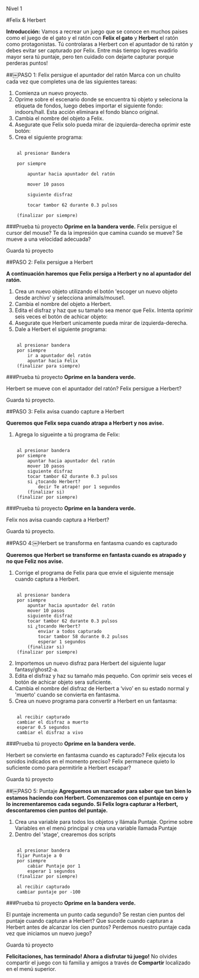 Nivel 1

#Felix & Herbert

__Introducción:__Vamos a recrear un juego que se conoce en muchos paises como el juego de el gato y el ratón con __Felix el gato__ y __Herbert__ el ratón como protagonistas. Tú controlaras a Herbert con el apuntador de tú ratón y debes evitar ser capturado por Felix.
Entre más tiempo logres evadirlo mayor sera tú puntaje, pero ten cuidado con dejarte capturar porque perderas puntos!
##￼PASO 1: Felix persigue el apuntador del ratón
Marca con un chulito cada vez que completes una de las siguientes tareas:
1. Comienza un nuevo proyecto.2. Oprime sobre el escenario donde se encuentra tú objeto y seleciona la etiqueta de fondos, luego debes importar el siguiente fondo: indoors/hall. Esta acción eliminara el fondo blanco original.3. Cambia el nombre del objeto a Felix.4. Asegurate que Felix solo pueda mirar de izquierda-derecha oprimir este botón:5. Crea el siguiente programa:

```scratch
	al presionar Bandera
	por siempre
		apuntar hacia apuntador del ratón
		mover 10 pasos
		siguiente disfraz
		tocar tambor 62 durante 0.3 pulsos
	(finalizar por siempre)
```		
###Prueba tú proyecto__Oprime en la bandera verde.__Felix persigue el cursor del mouse? Te da la impresión que camina cuando se mueve? Se mueve a una velocidad adecuada?
Guarda tú proyecto
##PASO 2: Felix persigue a Herbert
__A continuación haremos que Felix persiga a Herbert y no al apuntador del ratón.__
1. Crea un nuevo objeto utilizando el botón 'escoger un nuevo objeto desde archivo' y selecciona animals/mouse1.2. Cambia el nombre del objeto a Herbert.3. Edita el disfraz y haz que su tamaño sea menor que Felix. Intenta oprimir seis veces el botón de achicar objeto:4. Asegurate que Herbert unicamente pueda mirar de izquierda-derecha. 
5. Dale a Herbert el siguiente programa:


```scratch
	
	al presionar bandera
	por siempre
		ir a apuntador del ratón
		apuntar hacia Felix
	(finalizar para siempre)
```
###Prueba tú proyecto__Oprime en la bandera verde.__
Herbert se mueve con el apuntador del ratón? Felix persigue a Herbert?
Guarda tú proyecto.
##PASO 3: Felix avisa cuando capture a Herbert
__Queremos que Felix sepa cuando atrapa a Herbert y nos avise.__
1. Agrega lo sigueinte a tú programa de Felix:

```scratch
	
	al presionar bandera
	por siempre
		apuntar hacia apuntador del ratón
		mover 10 pasos
		siguiente disfraz
		tocar tambor 62 durante 0.3 pulsos
		si ¿tocando Herbert?
			decir Te atrapé! por 1 segundos
		(finalizar si)
	(finalizar por siempre)
```

###Prueba tú proyecto__Oprime en la bandera verde.__
Felix nos avisa cuando captura a Herbert?
Guarda tú proyecto.

##PASO 4:￼Herbert se transforma en fantasma cuando es capturado

__Queremos que Herbert se transforme en fantasta cuando es atrapado y no que Feliz nos avise.__

1. Corrige el programa de Felix para que envie el siguiente mensaje cuando captura a Herbert.

```scratch
	
	al presionar bandera
	por siempre
		apuntar hacia apuntador del ratón
		mover 10 pasos
		siguiente disfraz
		tocar tambor 62 durante 0.3 pulsos
		si ¿tocando Herbert?
			enviar a todos capturado
			tocar tambor 58 durante 0.2 pulsos
			esperar 1 segundos
		(finalizar si)
	(finalizar por siempre)
```2. Importemos un nuevo disfraz para Herbert del siguiente lugar fantasy/ghost2-a.3. Edita el disfraz y haz su tamaño más pequeño.Con oprimir seis veces el botón de achicar objeto sera suficiente.4. Cambia el nombre del disfraz de Herbert a ‘vivo’ en su estado normal y 'muerto' cuando se convierta en fantasma.5. Crea un nuevo programa para convertir a Herbert en un fantasma:
```scratch
	
	al recibir capturado
	cambiar el disfraz a muerto
	esperar 0.5 segundos
	cambiar el disfraz a vivo
```
	
###Prueba tú proyecto__Oprime en la bandera verde.__
Herbert se convierte en fantasma cuando es capturado?Felix ejecuta los sonidos indicados en el momento preciso?Felix permanece quieto lo suficiente como para permitirle a Herbert escapar?
Guarda tú proyecto
##￼PASO 5: Puntaje
__Agreguemos un marcador para saber que tan bien lo estamos haciendo con Herbert.
Comenzaremos con el puntaje en cero y lo incrementaremos cada segundo. Si Felix logra capturar a Herbert, descontaremos cien puntos del puntaje.__
1. Crea una variable para todos los objetos y llámala Puntaje. Oprime sobre Variables en el menú principal y crea una variable llamada Puntaje2. Dentro del 'stage', crearemos dos scripts
```scratch
	
	al presionar bandera
	fijar Puntaje a 0
	por siempre
		cabiar Puntaje por 1
		esperar 1 segundos
	(finalizar por siempre)
	
	al recibir capturado
	cambiar puntaje por -100
```
	
###Prueba tú proyecto__Oprime en la bandera verde.__
El puntaje incrementa un punto cada segundo?Se restan cien puntos del puntaje cuando capturan a Herbert?Que sucede cuando capturan a Herbert antes de alcanzar los cien puntos? 
Perdemos nuestro puntaje cada vez que iniciamos un nuevo juego?
Guarda tú proyecto
__Felicitaciones, has terminado! Ahora a disfrutar tú juego!__No olvides compartir el juego con tú familia y amigos a través de __Compartir__ localizado en el menú superior.